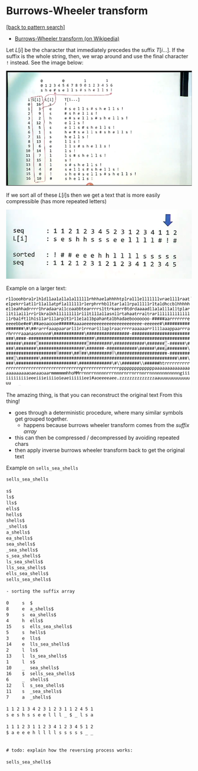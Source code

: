 # Burrows-Wheeler transform

[[back to pattern search]](./README.md)

- [Burrows-Wheeler transform (on Wikipedia)](https://en.wikipedia.org/wiki/Burrows%E2%80%93Wheeler_transform)

Let $L[i]$ be the character that immediately precedes the suffix $T[i...]$. If the suffix is the whole string, then, we wrap around and use the final character `!` instead. See the image below:

![image1](screenshot_2019-09-18_11-17-27_753886358.png)

If we sort all of these $L[i]$s then we get a text that is more easily compressible (has more repeated letters)

![image](./screenshot_2019-11-10_17-04-43_004207443.png)

Example on a larger text:

![image2](screenshot_2019-09-18_18-22-56_199063098.png)

The amazing thing, is that you can reconstruct the original text From this thing!

- goes through a deterministic procedure, where many similar symbols get grouped together.
  - happens because burrows wheeler transform comes from the *suffix array*
- this can then be compressed / decompressed by avoiding repeated chars
- then apply inverse burrows wheeler transform back to get the original text

Example on `sells_sea_shells`


```
sells_sea_shells

s$
ls$
lls$
ells$
hells$
shells$
_shells$
a_shells$
ea_shells$
sea_shells$
_sea_shells$
s_sea_shells$
ls_sea_shells$
lls_sea_shells$
ells_sea_shells$
sells_sea_shells$

- sorting the suffix array

0     s  $
8     e  a_shells$
9     s  ea_shells$
4     h  ells$
15    s  ells_sea_shells$
5     s  hells$
3     e  lls$
14    e  lls_sea_shells$
2     l  ls$
13    l  ls_sea_shells$
1     l  s$
10    _  sea_shells$
16    $  sells_sea_shells$
6     _  shells$
12    l  s_sea_shells$
11    s  _sea_shells$
7     a  _shells$

1 1 2 1 3 4 2 3 1 2 3 1 1 2 4 5 1
s e s h s s e e l l l _ $ _ l s a

1 1 1 2 3 1 1 2 3 4 1 2 3 4 5 1 2
$ a e e e h l l l l s s s s s _ _


# todo: explain how the reversing process works:

sells_sea_shells$

```


